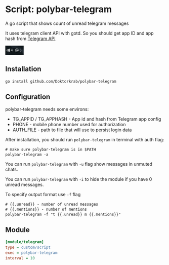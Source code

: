 # Script: polybar-telegram

A go script that shows count of unread telegram messages

It uses telegram client API with gotd. So you should get app ID and app hash
from [Telegram API](https://my.telegram.org/apps)

![polybar-telegram](screenshots/1.png)

## Installation

```shell
go install github.com/Doktorkrab/polybar-telegram
```

## Configuration

polybar-telegram needs some environs:

- TG_APPID / TG_APPHASH - App id and hash from Telegram app config
- PHONE - mobile phone number used for authorization
- AUTH_FILE - path to file that will use to persist login data

After installation, you should run `polybar-telegram` in terminal with auth flag:
```shell
# make sure polybar-telegram is in $PATH
polybar-telegram -a
```

You can run `polybar-telegram` with `-u` flag show messages in unmuted chats.

You can run `polybar-telegram` with `-i` to hide the module if you have 0 unread messages.

To specify output format use `-f` flag
```shell
# {{.unread}} - number of unread messages
# {{.mentions}} - number of mentions
polybar-telegram -f "t {{.unread}} m {{.mentions}}"
```

## Module
```ini
[module/telegram]
type = custom/script
exec = polybar-telegram
interval = 10 
```